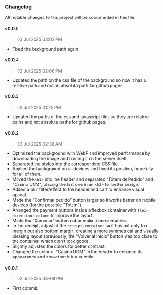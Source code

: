 ### Changelog

All notable changes to this project will be documented in this file.


#### v0.0.5
> 03 Jul 2025 03:02 PM

- Fixed the background path again.

#### v0.0.4
> 03 Jul 2025 02:06 PM

- Updated the path on the css file of the background so now it has a relative path and not an absoluta path for github pages.

#### v0.0.3
> 03 Jul 2025 01:25 PM

- Updated the paths of the css and javascript files so they are relative paths and not absolute paths for github pages.

#### v0.0.2

> 03 Jul 2025 02:38 AM

- Optimized the background with WebP and improved performance by downloading the image and hosting it on the server itself.
- Separated the styles into the corresponding CSS file.
- Applied the background on all devices and fixed its position, hopefully for all of them.
- Moved the `<h1>` into the header and separated "Tótem de Pedido" and "Casino UCM", placing the last one in an `<h2>` for better design.
- Added a blur filter/effect to the header and cart to enhance visual appeal.
- Made the "Confirmar pedido" button larger so it works better on mobile devices (for the possible "Tótem").
- Arranged the payment buttons inside a flexbox container with `flex-direction: column` to improve the layout.
- Made the "Cancelar" button red to make it more intuitive.
- In the receipt, adjusted the `receipt-container` so it has not only top margin but also bottom margin, creating a more symmetrical and visually pleasing layout (previously, the "Volver al inicio" button was too close to the container, which didn’t look good).
- Slightly adjusted the colors for better contrast.
- Changed the color of "Casino UCM" in the header to enhance its appearance and show that it is a subtitle.

#### v0.0.1

> 02 Jul 2025 08–09 PM

* First commit.
